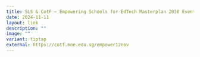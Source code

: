 ```yaml
---
title: SLS & CotF – Empowering Schools for EdTech Masterplan 2030 Event Site
date: 2024-11-11
layout: link
description: ""
image: ""
variant: tiptap
external: https://cotf.moe.edu.sg/empower12nov
---
```

